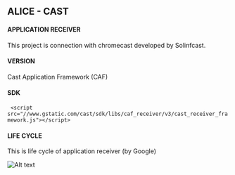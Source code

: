 ## ALICE - CAST 

#### APPLICATION RECEIVER
 This project is connection with chromecast developed by Solinfcast.
 
 #### VERSION
 Cast Application Framework (CAF) 
 
 #### SDK
` <script src="//www.gstatic.com/cast/sdk/libs/caf_receiver/v3/cast_receiver_framework.js"></script>`
 
 #### LIFE CYCLE
 This is life cycle of application receiver (by Google)
 
 ![Alt text](https://developers.google.com/cast/images/receiver_life.png?raw=true "LifeCycle")
